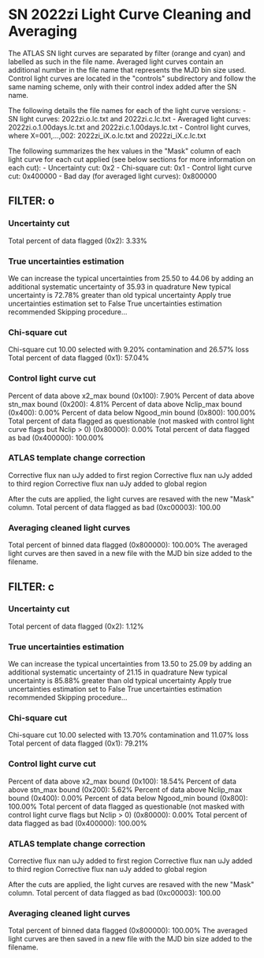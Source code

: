 # SN 2022zi Light Curve Cleaning and Averaging

The ATLAS SN light curves are separated by filter (orange and cyan) and labelled as such in the file name. Averaged light curves contain an additional number in the file name that represents the MJD bin size used. Control light curves are located in the "controls" subdirectory and follow the same naming scheme, only with their control index added after the SN name.

The following details the file names for each of the light curve versions:
	- SN light curves: 2022zi.o.lc.txt and 2022zi.c.lc.txt
	- Averaged light curves: 2022zi.o.1.00days.lc.txt and 2022zi.c.1.00days.lc.txt
	- Control light curves, where X=001,...,002: 2022zi_iX.o.lc.txt and 2022zi_iX.c.lc.txt

The following summarizes the hex values in the "Mask" column of each light curve for each cut applied (see below sections for more information on each cut): 
	- Uncertainty cut: 0x2
	- Chi-square cut: 0x1
	- Control light curve cut: 0x400000
	- Bad day (for averaged light curves): 0x800000

## FILTER: o

### Uncertainty cut
Total percent of data flagged (0x2): 3.33%

### True uncertainties estimation
We can increase the typical uncertainties from 25.50 to 44.06 by adding an additional systematic uncertainty of 35.93 in quadrature
New typical uncertainty is 72.78% greater than old typical uncertainty
Apply true uncertainties estimation set to False
True uncertainties estimation recommended
Skipping procedure...

### Chi-square cut
Chi-square cut 10.00 selected with 9.20% contamination and 26.57% loss
Total percent of data flagged (0x1): 57.04%

### Control light curve cut
Percent of data above x2_max bound (0x100): 7.90%
Percent of data above stn_max bound (0x200): 4.81%
Percent of data above Nclip_max bound (0x400): 0.00%
Percent of data below Ngood_min bound (0x800): 100.00%
Total percent of data flagged as questionable (not masked with control light curve flags but Nclip > 0) (0x80000): 0.00%
Total percent of data flagged as bad (0x400000): 100.00%

### ATLAS template change correction
Corrective flux nan uJy added to first region
Corrective flux nan uJy added to third region
Corrective flux nan uJy added to global region

After the cuts are applied, the light curves are resaved with the new "Mask" column.
Total percent of data flagged as bad (0xc00003): 100.00

### Averaging cleaned light curves
Total percent of binned data flagged (0x800000): 100.00%
The averaged light curves are then saved in a new file with the MJD bin size added to the filename.

## FILTER: c

### Uncertainty cut
Total percent of data flagged (0x2): 1.12%

### True uncertainties estimation
We can increase the typical uncertainties from 13.50 to 25.09 by adding an additional systematic uncertainty of 21.15 in quadrature
New typical uncertainty is 85.88% greater than old typical uncertainty
Apply true uncertainties estimation set to False
True uncertainties estimation recommended
Skipping procedure...

### Chi-square cut
Chi-square cut 10.00 selected with 13.70% contamination and 11.07% loss
Total percent of data flagged (0x1): 79.21%

### Control light curve cut
Percent of data above x2_max bound (0x100): 18.54%
Percent of data above stn_max bound (0x200): 5.62%
Percent of data above Nclip_max bound (0x400): 0.00%
Percent of data below Ngood_min bound (0x800): 100.00%
Total percent of data flagged as questionable (not masked with control light curve flags but Nclip > 0) (0x80000): 0.00%
Total percent of data flagged as bad (0x400000): 100.00%

### ATLAS template change correction
Corrective flux nan uJy added to first region
Corrective flux nan uJy added to third region
Corrective flux nan uJy added to global region

After the cuts are applied, the light curves are resaved with the new "Mask" column.
Total percent of data flagged as bad (0xc00003): 100.00

### Averaging cleaned light curves
Total percent of binned data flagged (0x800000): 100.00%
The averaged light curves are then saved in a new file with the MJD bin size added to the filename.